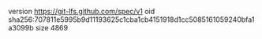 version https://git-lfs.github.com/spec/v1
oid sha256:707811e5995b9d11193625c1cba1cb4151918d1cc5085161059240bfa1a3099b
size 4869
